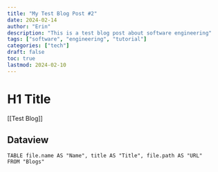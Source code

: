 ```yaml
---
title: "My Test Blog Post #2"
date: 2024-02-14
author: "Erin"
description: "This is a test blog post about software engineering"
tags: ["software", "engineering", "tutorial"]
categories: ["tech"]
draft: false
toc: true
lastmod: 2024-02-10
---
```



# H1 Title
[[Test Blog]]

## Dataview
```dataview
TABLE file.name AS "Name", title AS "Title", file.path AS "URL"
FROM "Blogs"
```
